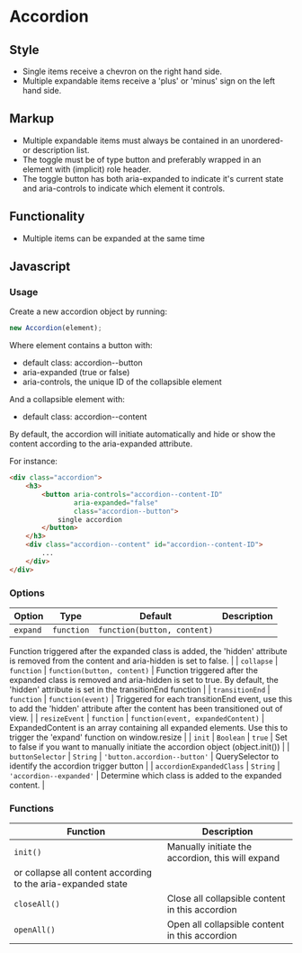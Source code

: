 # Accordion

## Style

* Single items receive a chevron on the right hand side.
* Multiple expandable items receive a 'plus' or 'minus' sign on the left hand side.

## Markup

* Multiple expandable items must always be contained in an unordered-
  or description list.
* The toggle must be of type button and preferably wrapped in an
  element with (implicit) role header.
* The toggle button has both aria-expanded to indicate it's current
  state and aria-controls to indicate which element it controls.

## Functionality

* Multiple items can be expanded at the same time

## Javascript

### Usage

Create a new accordion object by running:

```js
new Accordion(element);
```

Where element contains a button with:

* default class: accordion-\-button
* aria-expanded (true or false)
* aria-controls, the unique ID of the collapsible element

And a collapsible element with:

* default class: accordion-\-content

By default, the accordion will initiate automatically
and hide or show the content
according to the aria-expanded attribute.

For instance:

```html
<div class="accordion">
    <h3>
        <button aria-controls="accordion--content-ID"
                aria-expanded="false"
                class="accordion--button">
            single accordion
        </button>
    </h3>
    <div class="accordion--content" id="accordion--content-ID">
        ...
    </div>
</div>
```

### Options

| Option | Type | Default | Description |
| --- | --- | --- | --- |
| `expand` | `function` | `function(button, content)` |
Function triggered after the expanded class is added, the 'hidden'
attribute is removed from the content and aria-hidden is set to false. |
| `collapse` | `function` | `function(button, content)` |
Function triggered after the expanded class is removed and aria-hidden
is set to true. By default, the 'hidden' attribute is set
in the transitionEnd function |
| `transitionEnd` | `function` | `function(event)` |
Triggered for each transitionEnd event, use this to add the 'hidden'
attribute after the content has been transitioned out of view. |
| `resizeEvent` | `function` | `function(event, expandedContent)` |
ExpandedContent is an array containing all expanded elements.
Use this to trigger the 'expand' function on window.resize |
| `init` | `Boolean` | `true` |
Set to false if you want to manually initiate
the accordion object (object.init()) |
| `buttonSelector` | `String` | `'button.accordion--button'` |
QuerySelector to identify the accordion trigger button |
| `accordionExpandedClass` | `String` | `'accordion--expanded'` |
Determine which class is added to the expanded content. |

### Functions

| Function | Description |
| --- | --- |
| `init()` | Manually initiate the accordion, this will expand
or collapse all content according to the aria-expanded state |
| `closeAll()` | Close all collapsible content in this accordion |
| `openAll()` | Open all collapsible content in this accordion |
